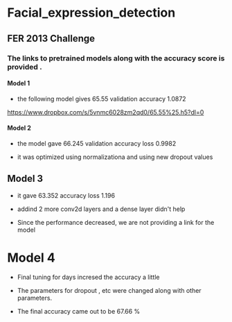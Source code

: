 # Facial_expression_detection

## FER 2013 Challenge 


### The links to pretrained models along with the accuracy score is provided .

#### Model 1  

* the following model gives 65.55 validation accuracy 1.0872

https://www.dropbox.com/s/5vnmc6028zm2qd0/65.55%25.h5?dl=0

#### Model 2 

* the model gave 66.245 validation accuracy  loss 0.9982

* it was optimized using normalizationa and using new dropout values


## Model 3 

* it gave 63.352 accuracy  loss 1.196

* addind 2 more conv2d layers and a dense layer didn't help

* Since the performance decreased, we are not providing a link for the model
# Model 4

* Final tuning for days incresed the accuracy a little

* The parameters for dropout , etc were changed along with other parameters.

* The final accuracy came out to be 67.66 % 
